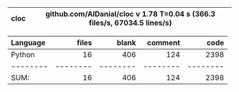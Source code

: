 cloc|github.com/AlDanial/cloc v 1.78  T=0.04 s (366.3 files/s, 67034.5 lines/s)
--- | ---

Language|files|blank|comment|code
:-------|-------:|-------:|-------:|-------:
Python|16|406|124|2398
--------|--------|--------|--------|--------
SUM:|16|406|124|2398
